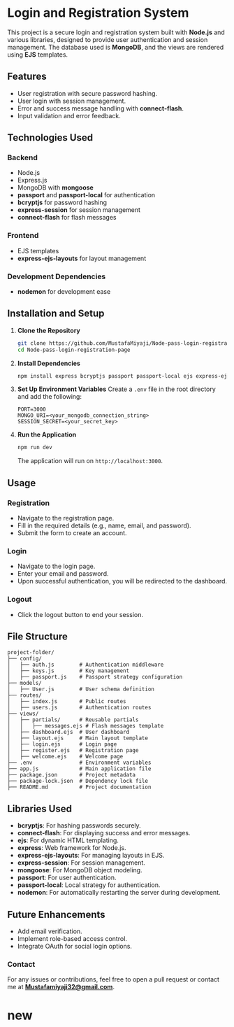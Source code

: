 # Login and Registration System

This project is a secure login and registration system built with **Node.js** and various libraries, designed to provide user authentication and session management. The database used is **MongoDB**, and the views are rendered using **EJS** templates.

## Features

- User registration with secure password hashing.
- User login with session management.
- Error and success message handling with **connect-flash**.
- Input validation and error feedback.

## Technologies Used

### Backend
- Node.js
- Express.js
- MongoDB with **mongoose**
- **passport** and **passport-local** for authentication
- **bcryptjs** for password hashing
- **express-session** for session management
- **connect-flash** for flash messages

### Frontend
- EJS templates
- **express-ejs-layouts** for layout management

### Development Dependencies
- **nodemon** for development ease

## Installation and Setup

1. **Clone the Repository**
   ```bash
   git clone https://github.com/MustafaMiyaji/Node-pass-login-registration-page.git
   cd Node-pass-login-registration-page
   ```

2. **Install Dependencies**
   ```bash
   npm install express bcryptjs passport passport-local ejs express-ejs-layouts mongoose connect-flash express-session
   ```

3. **Set Up Environment Variables**
   Create a `.env` file in the root directory and add the following:
   ```env
   PORT=3000
   MONGO_URI=<your_mongodb_connection_string>
   SESSION_SECRET=<your_secret_key>
   ```

4. **Run the Application**
   ```bash
   npm run dev
   ```
   The application will run on `http://localhost:3000`.

## Usage

### Registration
- Navigate to the registration page.
- Fill in the required details (e.g., name, email, and password).
- Submit the form to create an account.

### Login
- Navigate to the login page.
- Enter your email and password.
- Upon successful authentication, you will be redirected to the dashboard.

### Logout
- Click the logout button to end your session.

## File Structure

```
project-folder/
├── config/
│   ├── auth.js        # Authentication middleware
│   ├── keys.js        # Key management
│   ├── passport.js    # Passport strategy configuration
├── models/
│   ├── User.js        # User schema definition
├── routes/
│   ├── index.js       # Public routes
│   ├── users.js       # Authentication routes
├── views/
│   ├── partials/      # Reusable partials
│   │   ├── messages.ejs # Flash messages template
│   ├── dashboard.ejs  # User dashboard
│   ├── layout.ejs     # Main layout template
│   ├── login.ejs      # Login page
│   ├── register.ejs   # Registration page
│   ├── welcome.ejs    # Welcome page
├── .env               # Environment variables
├── app.js             # Main application file
├── package.json       # Project metadata
├── package-lock.json  # Dependency lock file
├── README.md          # Project documentation
```

## Libraries Used

- **bcryptjs**: For hashing passwords securely.
- **connect-flash**: For displaying success and error messages.
- **ejs**: For dynamic HTML templating.
- **express**: Web framework for Node.js.
- **express-ejs-layouts**: For managing layouts in EJS.
- **express-session**: For session management.
- **mongoose**: For MongoDB object modeling.
- **passport**: For user authentication.
- **passport-local**: Local strategy for authentication.
- **nodemon**: For automatically restarting the server during development.

## Future Enhancements

- Add email verification.
- Implement role-based access control.
- Integrate OAuth for social login options.


### Contact
For any issues or contributions, feel free to open a pull request or contact me at **Mustafamiyaji32@gmail.com**.

# new
